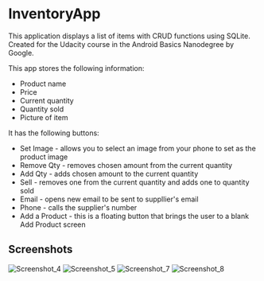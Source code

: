 # InventoryApp

This application displays a list of items with CRUD functions using SQLite.
Created for the Udacity course in the Android Basics Nanodegree by Google.

This app stores the following information:
- Product name
- Price
- Current quantity
- Quantity sold
- Picture of item

It has the following buttons:
- Set Image - allows you to select an image from your phone to set as the product image
- Remove Qty - removes chosen amount from the current quantity
- Add Qty - adds chosen amount to the current quantity
- Sell - removes one from the current quantity and adds one to quantity sold
- Email - opens new email to be sent to suppllier's email
- Phone - calls the supplier's number
- Add a Product - this is a floating button that brings the user to a blank Add Product screen

## Screenshots

![Screenshot_4](https://user-images.githubusercontent.com/54080505/88347266-46591400-cd42-11ea-81d4-d54d9fe83bc8.png)
![Screenshot_5](https://user-images.githubusercontent.com/54080505/88347269-478a4100-cd42-11ea-943b-1b8f61ffaff7.png)
![Screenshot_7](https://user-images.githubusercontent.com/54080505/88347271-478a4100-cd42-11ea-8ea1-4b669aeb8633.png)
![Screenshot_8](https://user-images.githubusercontent.com/54080505/88347272-478a4100-cd42-11ea-9d9f-fbda0ea049ce.png)
